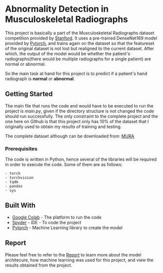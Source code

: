 # Abnormality Detection in Musculoskeletal Radiographs

This project is basically a part of the Musculoskeletal Radiographs dataset competition provided by [Stanford](https://stanfordmlgroup.github.io/competitions/mura/). It uses a pre-trained DenseNet169 model provided by [Pytorch](https://pytorch.org/hub/pytorch_vision_densenet/), and trains again on the dataset so that the featureset of the original dataset is not lost but realigned to the current dataset. After which, the output of the model would be whether the patient's radiographs(there would be multiple radiographs for a single patient) are normal or abnormal.

So the main task at hand for this project is to predict if a patient's hand radiograph is **normal** or **abnormal**.

## Getting Started

The main file that runs the code and would have to be executed to run the project is *main.py*, given if the directory structure is not changed the code should run successfully. The only constraint to the complete project and the one here on Github is that this project only has 10% of the dataset that I originally used to obtain my results of training and testing.

The complete dataset although can be downloaded from: [MURA](https://stanfordmlgroup.github.io/competitions/mura/)

### Prerequisites

The code is written in Python, hence several of the libraries will be required in order to execute the code. Some of them are as follows:

```
- torch
- torchvision
- tqdm
- pandas
- sys
```

## Built With

* [Google Colab](https://colab.research.google.com) - The platform to run the code
* [Spyder](https://www.spyder-ide.org/) - IDE - To code the project
* [Pytorch](https://pytorch.org/) - Machine Learning library to create the model

## Report

Please feel free to refer to the [Report](https://umbc.app.box.com/s/idb3k8wvoahu3s4kib6mly4f8juewyin) to learn more about the model architecure, how machine learning was used for this project, and view the results obtained from the project.
